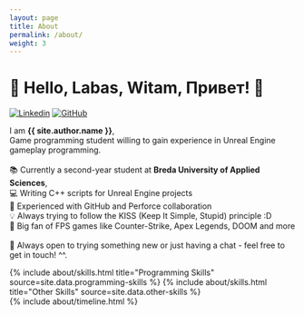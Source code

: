 ```yaml
---
layout: page
title: About
permalink: /about/
weight: 3
---
```


# :wave: Hello, Labas, Witam, Привет! :wave:

[![Linkedin](https://img.shields.io/badge/LinkedIn-blue?logo=Linkedin&style=flat-square)](https://www.linkedin.com/in/danielko%C4%8Dan/)
[![GitHub](https://img.shields.io/badge/GitHub-000000?logo=GitHub&style=flat-square&color=grey)](https://github.com/DanielKocan)

I am **{{ site.author.name }}**,<br>
Game programming student willing to gain experience in Unreal Engine gameplay programming. <br>
<br>
📚 Currently a second-year student at **Breda University of Applied Sciences**, <br>
💻 Writing C++ scripts for Unreal Engine projects <br>
🔗 Experienced with GitHub and Perforce collaboration <br>
💡 Always trying to follow the KISS (Keep It Simple, Stupid) principle :D<br>
🎯 Big fan of FPS games like Counter-Strike, Apex Legends, DOOM and more <br>
<br>
🌟 Always open to trying something new or just having a chat - feel free to get in touch! ^^. <br>

<div class="row">
{% include about/skills.html title="Programming Skills" source=site.data.programming-skills %}
{% include about/skills.html title="Other Skills" source=site.data.other-skills %}
</div>

<div class="row">
{% include about/timeline.html %}
</div>